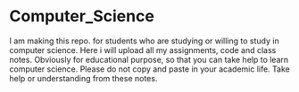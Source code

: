 # Computer_Science
I am making this repo. for students who are studying or willing to study in computer science. Here i will upload all my assignments, code and class notes. Obviously for educational purpose, so that you can take help to learn computer science. Please do not copy and paste in your academic life. Take help or understanding from these notes.
